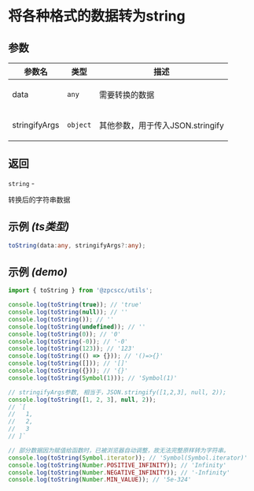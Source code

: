 # 将各种格式的数据转为string

## 参数

| 参数名        | 类型                | 描述                                    |
| ------------- | ------------------- | --------------------------------------- |
| data          | <code>any</code>    | <p>需要转换的数据</p>                   |
| stringifyArgs | <code>object</code> | <p>其他参数，用于传入JSON.stringify</p> |

## 返回

<code>string</code> - <p>转换后的字符串数据</p>

## 示例 _(ts类型)_

```typescript
toString(data:any, stringifyArgs?:any);
```

## 示例 _(demo)_

```typescript
import { toString } from '@zpcscc/utils';

console.log(toString(true)); // 'true'
console.log(toString(null)); // ''
console.log(toString()); // ''
console.log(toString(undefined)); // ''
console.log(toString(0)); // '0'
console.log(toString(-0)); // '-0'
console.log(toString(123)); // '123'
console.log(toString(() => {})); // '()=>{}'
console.log(toString([])); // '[]'
console.log(toString({})); // '{}'
console.log(toString(Symbol(1))); // 'Symbol(1)'

// stringifyArgs参数, 相当于，JSON.stringify([1,2,3], null, 2));
console.log(toString([1, 2, 3], null, 2));
// `[
//   1,
//   2,
//   3
// ]`

// 部分数据因为赋值给函数时，已被浏览器自动调整，故无法完整原样转为字符串。
console.log(toString(Symbol.iterator)); // 'Symbol(Symbol.iterator)'
console.log(toString(Number.POSITIVE_INFINITY)); // 'Infinity'
console.log(toString(Number.NEGATIVE_INFINITY)); // '-Infinity'
console.log(toString(Number.MIN_VALUE)); // '5e-324'
```
